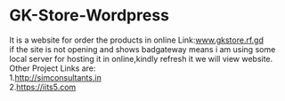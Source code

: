 # GK-Store-Wordpress
It is a website for order the products in online
Link:www.gkstore.rf.gd<br>
if the site is not opening and shows badgateway means i am using some local server for hosting it in online,kindly refresh it we will view website. <br>
Other Project Links are:<br>
1.http://simconsultants.in <br>
2.https://iits5.com
